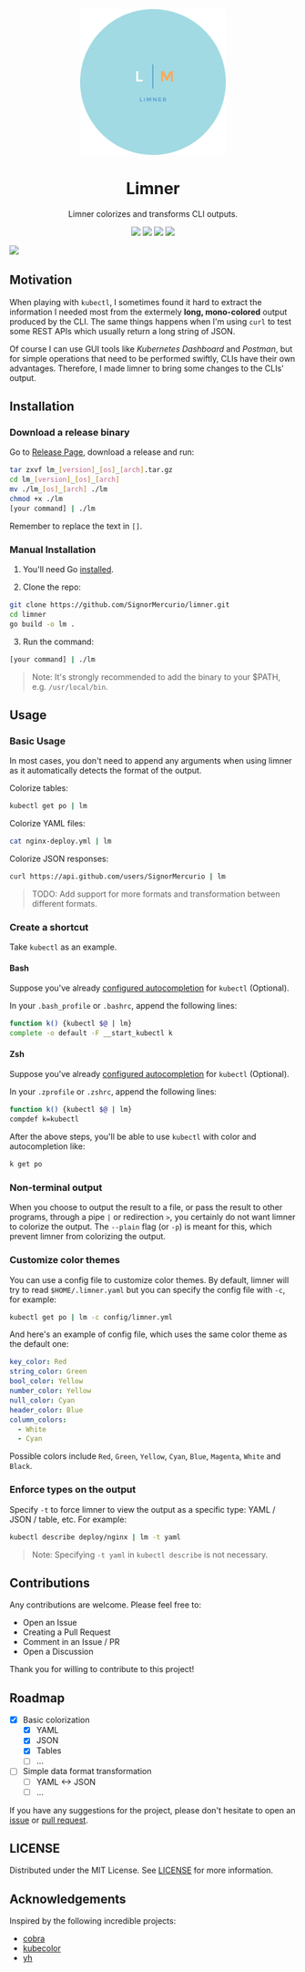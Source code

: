 <p align="center">
<img src="img/logo.png" width="256" />
</p>

<h1 align="center">Limner</h1>

<div align="center">

Limner colorizes and transforms CLI outputs.

<a href="https://github.com/SignorMercurio/limner/actions"><img src="https://img.shields.io/github/workflow/status/SignorMercurio/limner/Go?logo=GitHub" /></a>
<a href="https://codecov.io/gh/SignorMercurio/limner"><img src="https://codecov.io/gh/SignorMercurio/limner/branch/main/graph/badge.svg?token=PKWZK3BR9R"/></a>
<a href="https://goreportcard.com/report/github.com/SignorMercurio/limner"><img src="https://goreportcard.com/badge/github.com/SignorMercurio/limner" /></a>
<a href="https://github.com/SignorMercurio/limner/blob/main/LICENSE"> <img src="https://img.shields.io/github/license/SignorMercurio/limner" /></a>

</div>

<a href="https://asciinema.org/a/ZtR2TaQPJWSUwTSIInSKZmrFu" target="_blank"><img src="https://asciinema.org/a/ZtR2TaQPJWSUwTSIInSKZmrFu.svg" /></a>

## Motivation

When playing with `kubectl`, I sometimes found it hard to extract the information I needed most from the extermely **long, mono-colored** output produced by the CLI. The same things happens when I'm using `curl` to test some REST APIs which usually return a long string of JSON.

Of course I can use GUI tools like *Kubernetes Dashboard* and *Postman*, but for simple operations that need to be performed swiftly, CLIs have their own advantages. Therefore, I made limner to bring some changes to the CLIs' output.

## Installation

### Download a release binary
Go to [Release Page](https://github.com/SignorMercurio/limner/releases), download a release and run:
```bash
tar zxvf lm_[version]_[os]_[arch].tar.gz
cd lm_[version]_[os]_[arch]
mv ./lm_[os]_[arch] ./lm
chmod +x ./lm
[your command] | ./lm
```

Remember to replace the text in `[]`.

### Manual Installation

1. You'll need Go [installed](https://golang.org/doc/install).

2. Clone the repo:
```bash
git clone https://github.com/SignorMercurio/limner.git
cd limner
go build -o lm .
```

3. Run the command:
```bash
[your command] | ./lm
```

> Note: It's strongly recommended to add the binary to your $PATH, e.g. `/usr/local/bin`.

## Usage

### Basic Usage

In most cases, you don't need to append any arguments when using limner as it automatically detects the format of the output.

Colorize tables:

```bash
kubectl get po | lm
```

Colorize YAML files:

```bash
cat nginx-deploy.yml | lm
```

Colorize JSON responses:

```bash
curl https://api.github.com/users/SignorMercurio | lm
```

> TODO: Add support for more formats and transformation between different formats.

### Create a shortcut

Take `kubectl` as an example. 

#### Bash

Suppose you've already [configured autocompletion](https://kubernetes.io/docs/tasks/tools/included/optional-kubectl-configs-bash-linux/) for `kubectl` (Optional).

In your `.bash_profile` or `.bashrc`, append the following lines:
```bash
function k() {kubectl $@ | lm}
complete -o default -F __start_kubectl k
```

#### Zsh

Suppose you've already [configured autocompletion](https://kubernetes.io/docs/tasks/tools/included/optional-kubectl-configs-zsh/) for `kubectl` (Optional).

In your `.zprofile` or `.zshrc`, append the following lines:
```bash
function k() {kubectl $@ | lm}
compdef k=kubectl
```

After the above steps, you'll be able to use `kubectl` with color and autocompletion like:
```bash
k get po
```

### Non-terminal output

When you choose to output the result to a file, or pass the result to other programs, through a pipe `|` or redirection `>`, you certainly do not want limner to colorize the output. The `--plain` flag (or `-p`) is meant for this, which prevent limner from colorizing the output.

### Customize color themes

You can use a config file to customize color themes. By default, limner will try to read `$HOME/.limner.yaml` but you can specify the config file with `-c`, for example:

```bash
kubectl get po | lm -c config/limner.yml
```

And here's an example of config file, which uses the same color theme as the default one:

```yaml
key_color: Red
string_color: Green
bool_color: Yellow
number_color: Yellow
null_color: Cyan
header_color: Blue
column_colors:
  - White
  - Cyan
```

Possible colors include `Red`, `Green`, `Yellow`, `Cyan`, `Blue`, `Magenta`, `White` and `Black`.

### Enforce types on the output

Specify `-t` to force limner to view the output as a specific type: YAML / JSON / table, etc. For example:

```bash
kubectl describe deploy/nginx | lm -t yaml
```

> Note: Specifying `-t yaml` in `kubectl describe` is not necessary.

## Contributions

Any contributions are welcome. Please feel free to:

- Open an Issue
- Creating a Pull Request
- Comment in an Issue / PR
- Open a Discussion

Thank you for willing to contribute to this project!

## Roadmap

- [x] Basic colorization
  - [x] YAML
  - [x] JSON
  - [x] Tables
  - [ ] ...
- [ ] Simple data format transformation
  - [ ] YAML <-> JSON
  - [ ] ...

If you have any suggestions for the project, please don't hesitate to open an [issue](https://github.com/SignorMercurio/limner/issues) or [pull request](https://github.com/SignorMercurio/limner/pulls).

## LICENSE

Distributed under the MIT License. See [LICENSE](LICENSE) for more information.

## Acknowledgements

Inspired by the following incredible projects:

- [cobra](https://github.com/spf13/cobra)
- [kubecolor](https://github.com/dty1er/kubecolor)
- [yh](https://github.com/andreazorzetto/yh)
